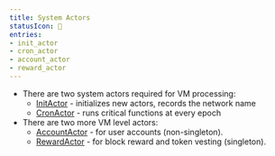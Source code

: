 ```yaml
---
title: System Actors
statusIcon: 🔁
entries:
- init_actor
- cron_actor
- account_actor
- reward_actor
---
```


- There are two system actors required for VM processing:
  - [InitActor](##systems__filecoin_vm__sysactors__init_actor) - initializes new actors, records the network name
  - [CronActor](#systems__filecoin_vm__sysactors__cron_actor) - runs critical functions at every epoch
- There are two more VM level actors:
  - [AccountActor](#systems__filecoin_vm__sysactors__account_actor) - for user accounts (non-singleton).
  - [RewardActor](#systems__filecoin_vm__sysactors__reward_actor) - for block reward and token vesting (singleton).
